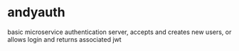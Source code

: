 # andyauth
basic microservice authentication server, accepts and creates new users, or allows login and returns associated jwt 
